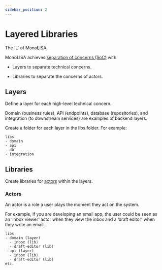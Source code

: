 ```yaml
---
sidebar_position: 2
---
```


# Layered Libraries

The 'L' of Mono**L**ISA.

MonoLISA achieves [separation of concerns (SoC)](https://en.wikipedia.org/wiki/Separation_of_concerns) with:

* Layers to separate technical concerns.
    
* Libraries to separate the concerns of actors.
    

## Layers

Define a layer for each high-level technical concern.

Domain (business rules), API (endpoints), database (repositories), and integration (to downstream services) are examples of backend layers.

Create a folder for each layer in the libs folder. For example:

```plaintext
libs
- domain
- api
- db
- integration
```

## Libraries

Create libraries for [actors](https://en.wikipedia.org/wiki/Actor_(UML)) within the layers.

### Actors

An actor is a role a user plays the moment they act on the system.

For example, if you are developing an email app, the user could be seen as an ‘inbox viewer’ actor when they view the inbox and a ‘draft editor’ when they write an email.

```plaintext
libs
- domain (layer)
  - inbox (lib)
  - draft-editor (lib)
- api (layer)
  - inbox (lib)
  - draft-editor (lib)
etc.
```